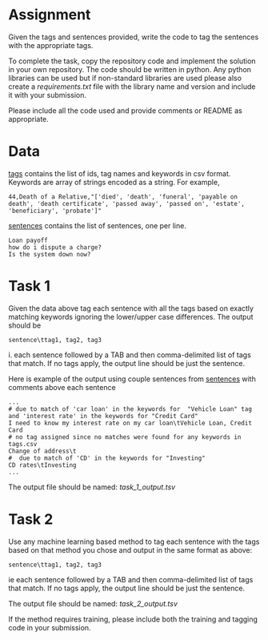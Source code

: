 # Assignment

Given the tags and sentences provided, write the code to tag the sentences with the appropriate tags.

To complete the task, copy  the repository code and implement the solution in your own repository.  The code should
be written in python. Any python libraries can be used but if non-standard libraries are used please also
create a *requirements.txt* file with the library name and version and include it with your submission.  

Please include all the code used and provide comments or README as appropriate.


# Data

[tags](data/tags.csv) contains the list of ids, tag names and keywords in csv format. Keywords are array of strings
encoded as a string. For example,

```aiignore
44,Death of a Relative,"['died', 'death', 'funeral', 'payable on death', 'death certificate', 'passed away', 'passed on', 'estate', 'beneficiary', 'probate']"
```

[sentences](data/sentences.csv) contains the list of sentences, one per line.
```aiignore
Loan payoff
how do i dispute a charge?
Is the system down now?
```

# Task 1

Given the data above tag each sentence with all the tags based on exactly matching keywords ignoring the lower/upper case differences.  The output should
be
```aiignore
sentence\ttag1, tag2, tag3
```
i. each sentence followed by a TAB and then comma-delimited list of tags that match.  If no tags apply, the output line
should be just the sentence.

Here is example of the output using couple sentences from [sentences](data/sentences.txt) with comments above each sentence
```aiignore
...
# due to match of 'car loan' in the keywords for  "Vehicle Loan" tag and 'interest rate' in the keywords for "Credit Card"
I need to know my interest rate on my car loan\tVehicle Loan, Credit Card
# no tag assigned since no matches were found for any keywords in tags.csv
Change of address\t
#  due to match of 'CD' in the keywords for "Investing"
CD rates\tInvesting
...
```

The output file should be named: *task_1_output.tsv* 

# Task 2

Use any machine learning based method to tag each sentence with the tags based on that method you chose and output in 
the same format as above:
```aiignore
sentence\ttag1, tag2, tag3
```
ie each sentence followed by a TAB and then comma-delimited list of tags that match.  If no tags apply, the output line
should be just the sentence.

The output file should be named: *task_2_output.tsv* 

If the method requires training, please include both the training and tagging code in your submission. 

